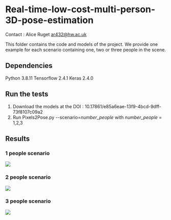 # Real-time-low-cost-multi-person-3D-pose-estimation
Contact : Alice Ruget ar432@hw.ac.uk


This folder contains the code and models of the project. 
We provide one example for each scenario containing one, two or three people in the scene. 

## Dependencies 
Python 3.8.11
Tensorflow 2.4.1
Keras 2.4.0

## Run the tests
1. Download the models at the DOI : 10.17861/e85a6eae-13f9-4bcd-9dff-73f8107c09a2
2. Run Pixels2Pose.py --scenario=*number_people* with *number_people* = 1,2,3 

## Results
### 1 people scenario
![](figure_1people.png)

### 2 people scenario
![](figure_2people.png)

### 3 people scenario
![](figure_3people.png)
